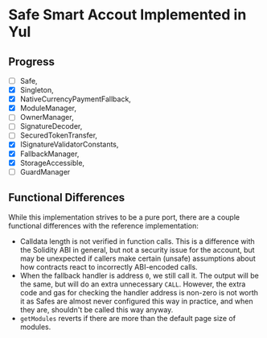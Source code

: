 # Safe Smart Accout Implemented in Yul

## Progress

- [ ] Safe,
- [x] Singleton,
- [x] NativeCurrencyPaymentFallback,
- [x] ModuleManager,
- [ ] OwnerManager,
- [ ] SignatureDecoder,
- [ ] SecuredTokenTransfer,
- [x] ISignatureValidatorConstants,
- [x] FallbackManager,
- [x] StorageAccessible,
- [ ] GuardManager

## Functional Differences

While this implementation strives to be a pure port, there are a couple
functional differences with the reference implementation:

- Calldata length is not verified in function calls. This is a difference with
  the Solidity ABI in general, but not a security issue for the account, but may
  be unexpected if callers make certain (unsafe) assumptions about how contracts
  react to incorrectly ABI-encoded calls.
- When the fallback handler is address `0`, we still call it. The output will be
  the same, but will do an extra unnecessary `CALL`. However, the extra code and
  gas for checking the handler address is non-zero is not worth it as Safes are
  almost never configured this way in practice, and when they are, shouldn't be
  called this way anyway.
- `getModules` reverts if there are more than the default page size of modules.
